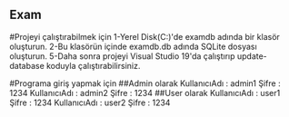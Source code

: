 ## Exam
#Projeyi çalıştırabilmek için
1-Yerel Disk(C:)'de examdb adında bir klasör oluşturun.
2-Bu klasörün içinde examdb.db adında SQLite dosyası oluşturun.
5-Daha sonra projeyi Visual Studio 19'da çalıştırıp  update-database  koduyla çalıştırabilirsiniz.

#Programa giriş yapmak için
##Admin olarak
KullanıcıAdı : admin1 Şifre : 1234
KullanıcıAdı : admin2 Şifre : 1234
##User olarak
KullanıcıAdı : user1 Şifre : 1234
KullanıcıAdı : user2 Şifre : 1234
